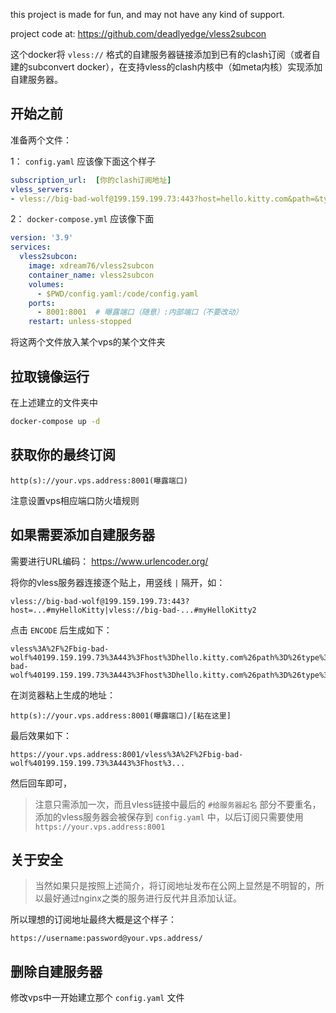 this project is made for fun, and may not have any kind of support.

project code at: https://github.com/deadlyedge/vless2subcon

这个docker将 `vless://` 格式的自建服务器链接添加到已有的clash订阅（或者自建的subconvert docker），在支持vless的clash内核中（如meta内核）实现添加自建服务器。

## 开始之前
准备两个文件：

1： `config.yaml` 应该像下面这个样子
```yaml
subscription_url:  [你的clash订阅地址]
vless_servers:
- vless://big-bad-wolf@199.159.199.73:443?host=hello.kitty.com&path=&type=ws&encryption=none&fp=chrome&security=tls&sni=hello.kitty.com#myHelloKittyVlessServer
```

2： `docker-compose.yml` 应该像下面

```yaml
version: '3.9'
services:
  vless2subcon:
    image: xdream76/vless2subcon
    container_name: vless2subcon
    volumes:
      - $PWD/config.yaml:/code/config.yaml
    ports:
      - 8001:8001  # 曝露端口（随意）:内部端口（不要改动）
    restart: unless-stopped
```
将这两个文件放入某个vps的某个文件夹

## 拉取镜像运行
在上述建立的文件夹中
```bash
docker-compose up -d
```

## 获取你的最终订阅

```http
http(s)://your.vps.address:8001(曝露端口)
```
注意设置vps相应端口防火墙规则

## 如果需要添加自建服务器

需要进行URL编码： https://www.urlencoder.org/

将你的vless服务器连接逐个贴上，用竖线 `|` 隔开，如：
```http
vless://big-bad-wolf@199.159.199.73:443?host=...#myHelloKitty|vless://big-bad-...#myHelloKitty2
```
点击 `ENCODE` 后生成如下：
```http
vless%3A%2F%2Fbig-bad-wolf%40199.159.199.73%3A443%3Fhost%3Dhello.kitty.com%26path%3D%26type%3Dws%26encryption%3Dnone%26fp%3Dchrome%26security%3Dtls%26sni%3Dhello.kitty.com%23myHelloKittyVlessServer%7Cvless%3A%2F%2Fbig-bad-wolf%40199.159.199.73%3A443%3Fhost%3Dhello.kitty.com%26path%3D%26type%3Dws%26encryption%3Dnone%26fp%3Dchrome%26security%3Dtls%26sni%3Dhello.kitty.com%23myHelloKittyVlessServer2
```
在浏览器粘上生成的地址：
```http
http(s)://your.vps.address:8001(曝露端口)/[粘在这里]
```
最后效果如下：
```http
https://your.vps.address:8001/vless%3A%2F%2Fbig-bad-wolf%40199.159.199.73%3A443%3Fhost%3...
```
然后回车即可，

>注意只需添加一次，而且vless链接中最后的 `#给服务器起名` 部分不要重名，添加的vless服务器会被保存到 `config.yaml` 中，以后订阅只需要使用 `https://your.vps.address:8001`

## 关于安全

>当然如果只是按照上述简介，将订阅地址发布在公网上显然是不明智的，所以最好通过nginx之类的服务进行反代并且添加认证。

所以理想的订阅地址最终大概是这个样子：
```http
https://username:password@your.vps.address/
```

## 删除自建服务器

修改vps中一开始建立那个 `config.yaml` 文件
